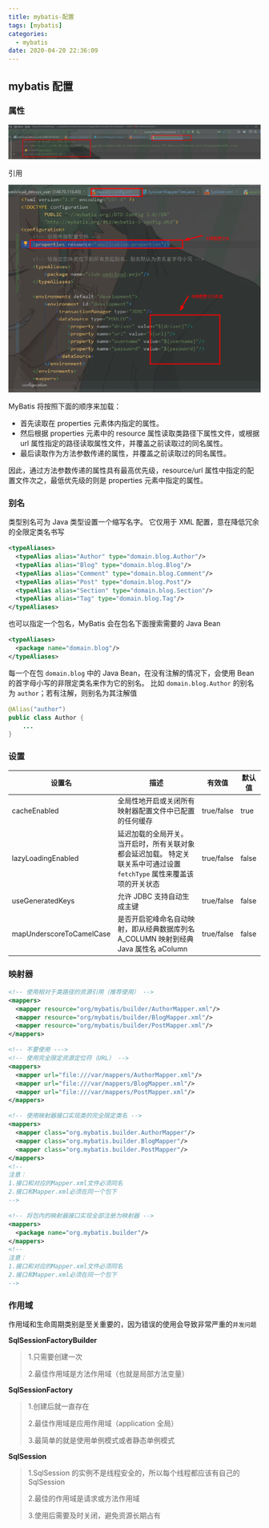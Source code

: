 ```yaml
---
title: mybatis-配置
tags: [mybatis]
categories:
  - mybatis
date: 2020-04-20 22:36:09
---
```


## mybatis 配置

### 属性

![image-20200420231109395](mybatis-配置/image-20200420231109395.png)

引用

![image-20200420231217964](mybatis-配置/image-20200420231217964.png)

MyBatis 将按照下面的顺序来加载：

- 首先读取在 properties 元素体内指定的属性。
- 然后根据 properties 元素中的 resource 属性读取类路径下属性文件，或根据 url 属性指定的路径读取属性文件，并覆盖之前读取过的同名属性。
- 最后读取作为方法参数传递的属性，并覆盖之前读取过的同名属性。

因此，通过方法参数传递的属性具有最高优先级，resource/url 属性中指定的配置文件次之，最低优先级的则是 properties 元素中指定的属性。



### 别名

类型别名可为 Java 类型设置一个缩写名字。 它仅用于 XML 配置，意在降低冗余的全限定类名书写

```xml
<typeAliases>
  <typeAlias alias="Author" type="domain.blog.Author"/>
  <typeAlias alias="Blog" type="domain.blog.Blog"/>
  <typeAlias alias="Comment" type="domain.blog.Comment"/>
  <typeAlias alias="Post" type="domain.blog.Post"/>
  <typeAlias alias="Section" type="domain.blog.Section"/>
  <typeAlias alias="Tag" type="domain.blog.Tag"/>
</typeAliases>
```

也可以指定一个包名，MyBatis 会在包名下面搜索需要的 Java Bean

```xml
<typeAliases>
  <package name="domain.blog"/>
</typeAliases>
```

每一个在包 `domain.blog` 中的 Java Bean，在没有注解的情况下，会使用 Bean 的首字母小写的非限定类名来作为它的别名。 比如 `domain.blog.Author` 的别名为 `author`；若有注解，则别名为其注解值

```java
@Alias("author")
public class Author {
    ...
}
```

### 设置

| 设置名                   | 描述                                                         | 有效值     | 默认值 |
| ------------------------ | ------------------------------------------------------------ | ---------- | ------ |
| cacheEnabled             | 全局性地开启或关闭所有映射器配置文件中已配置的任何缓存       | true/false | true   |
| lazyLoadingEnabled       | 延迟加载的全局开关。<br />当开启时，所有关联对象都会延迟加载。 特定关联关系中可通过设置 `fetchType` 属性来覆盖该项的开关状态 | true/false | false  |
| useGeneratedKeys         | 允许 JDBC 支持自动生成主键                                   | true/false | false  |
| mapUnderscoreToCamelCase | 是否开启驼峰命名自动映射，即从经典数据库列名 A_COLUMN 映射到经典 Java 属性名 aColumn | true/false | false  |

### 映射器

```xml
<!-- 使用相对于类路径的资源引用（推荐使用） -->
<mappers>
  <mapper resource="org/mybatis/builder/AuthorMapper.xml"/>
  <mapper resource="org/mybatis/builder/BlogMapper.xml"/>
  <mapper resource="org/mybatis/builder/PostMapper.xml"/>
</mappers>
```

```xml
<!-- 不要使用 --->
<!-- 使用完全限定资源定位符（URL） -->
<mappers>
  <mapper url="file:///var/mappers/AuthorMapper.xml"/>
  <mapper url="file:///var/mappers/BlogMapper.xml"/>
  <mapper url="file:///var/mappers/PostMapper.xml"/>
</mappers>
```

```xml
<!-- 使用映射器接口实现类的完全限定类名 -->
<mappers>
  <mapper class="org.mybatis.builder.AuthorMapper"/>
  <mapper class="org.mybatis.builder.BlogMapper"/>
  <mapper class="org.mybatis.builder.PostMapper"/>
</mappers>
<!-- 
注意：
1.接口和对应的Mapper.xml文件必须同名
2.接口和Mapper.xml必须在同一个包下
-->
```

```xml
<!-- 将包内的映射器接口实现全部注册为映射器 -->
<mappers>
  <package name="org.mybatis.builder"/>
</mappers>
<!-- 
注意：
1.接口和对应的Mapper.xml文件必须同名
2.接口和Mapper.xml必须在同一个包下
-->
```



### 作用域

作用域和生命周期类别是至关重要的，因为错误的使用会导致非常严重的`并发问题`

**SqlSessionFactoryBuilder**

> 1.只需要创建一次
>
> 2.最佳作用域是方法作用域（也就是局部方法变量）

**SqlSessionFactory**

> 1.创建后就一直存在
>
> 2.最佳作用域是应用作用域（application 全局）
>
> 3.最简单的就是使用单例模式或者静态单例模式

**SqlSession**

> 1.SqlSession 的实例不是线程安全的，所以每个线程都应该有自己的SqlSession 
>
> 2.最佳的作用域是请求或方法作用域
>
> 3.使用后需要及时关闭，避免资源长期占有